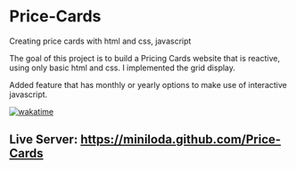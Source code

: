 # Price-Cards
Creating price cards with html and css, javascript

The goal of this project is to build a Pricing Cards website that is reactive, using only basic html and css. I implemented the grid display.

Added feature that has monthly or yearly options to make use of interactive javascript.

[![wakatime](https://wakatime.com/badge/github/miniloda/Price-Cards.svg)](https://wakatime.com/badge/github/miniloda/Price-Cards)

## Live Server: https://miniloda.github.com/Price-Cards
